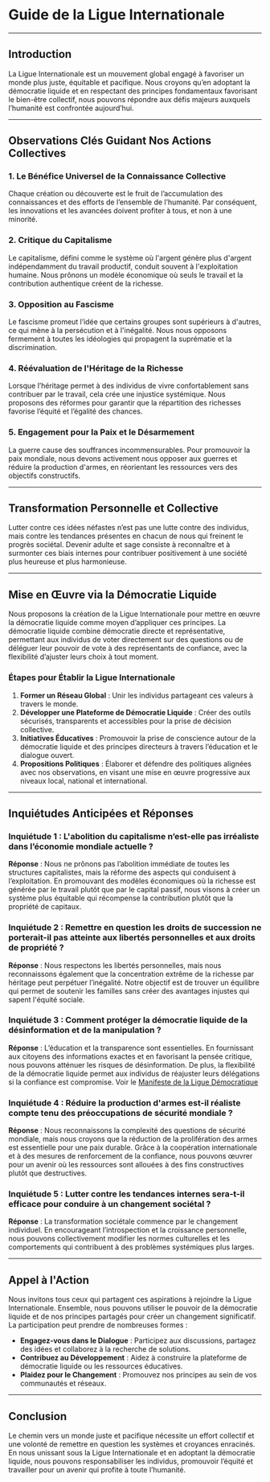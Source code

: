 # Guide de la Ligue Internationale

---

## Introduction

La Ligue Internationale est un mouvement global engagé à favoriser un monde plus juste, équitable et pacifique. Nous croyons qu’en adoptant la démocratie liquide et en respectant des principes fondamentaux favorisant le bien-être collectif, nous pouvons répondre aux défis majeurs auxquels l’humanité est confrontée aujourd’hui.

---

## Observations Clés Guidant Nos Actions Collectives

### 1. Le Bénéfice Universel de la Connaissance Collective

Chaque création ou découverte est le fruit de l’accumulation des connaissances et des efforts de l’ensemble de l’humanité. Par conséquent, les innovations et les avancées doivent profiter à tous, et non à une minorité.

### 2. Critique du Capitalisme

Le capitalisme, défini comme le système où l'argent génère plus d'argent indépendamment du travail productif, conduit souvent à l'exploitation humaine. Nous prônons un modèle économique où seuls le travail et la contribution authentique créent de la richesse.

### 3. Opposition au Fascisme

Le fascisme promeut l’idée que certains groupes sont supérieurs à d'autres, ce qui mène à la persécution et à l'inégalité. Nous nous opposons fermement à toutes les idéologies qui propagent la suprématie et la discrimination.

### 4. Réévaluation de l'Héritage de la Richesse

Lorsque l’héritage permet à des individus de vivre confortablement sans contribuer par le travail, cela crée une injustice systémique. Nous proposons des réformes pour garantir que la répartition des richesses favorise l’équité et l’égalité des chances.

### 5. Engagement pour la Paix et le Désarmement

La guerre cause des souffrances incommensurables. Pour promouvoir la paix mondiale, nous devons activement nous opposer aux guerres et réduire la production d'armes, en réorientant les ressources vers des objectifs constructifs.

---

## Transformation Personnelle et Collective

Lutter contre ces idées néfastes n’est pas une lutte contre des individus, mais contre les tendances présentes en chacun de nous qui freinent le progrès sociétal. Devenir adulte et sage consiste à reconnaître et à surmonter ces biais internes pour contribuer positivement à une société plus heureuse et plus harmonieuse.

---

## Mise en Œuvre via la Démocratie Liquide

Nous proposons la création de la Ligue Internationale pour mettre en œuvre la démocratie liquide comme moyen d’appliquer ces principes. La démocratie liquide combine démocratie directe et représentative, permettant aux individus de voter directement sur des questions ou de déléguer leur pouvoir de vote à des représentants de confiance, avec la flexibilité d’ajuster leurs choix à tout moment.

### Étapes pour Établir la Ligue Internationale

1. **Former un Réseau Global** : Unir les individus partageant ces valeurs à travers le monde.
2. **Développer une Plateforme de Démocratie Liquide** : Créer des outils sécurisés, transparents et accessibles pour la prise de décision collective.
3. **Initiatives Éducatives** : Promouvoir la prise de conscience autour de la démocratie liquide et des principes directeurs à travers l’éducation et le dialogue ouvert.
4. **Propositions Politiques** : Élaborer et défendre des politiques alignées avec nos observations, en visant une mise en œuvre progressive aux niveaux local, national et international.

---

## Inquiétudes Anticipées et Réponses

### Inquiétude 1 : **L'abolition du capitalisme n’est-elle pas irréaliste dans l’économie mondiale actuelle ?**

**Réponse** : Nous ne prônons pas l’abolition immédiate de toutes les structures capitalistes, mais la réforme des aspects qui conduisent à l’exploitation. En promouvant des modèles économiques où la richesse est générée par le travail plutôt que par le capital passif, nous visons à créer un système plus équitable qui récompense la contribution plutôt que la propriété de capitaux.

### Inquiétude 2 : **Remettre en question les droits de succession ne porterait-il pas atteinte aux libertés personnelles et aux droits de propriété ?**

**Réponse** : Nous respectons les libertés personnelles, mais nous reconnaissons également que la concentration extrême de la richesse par héritage peut perpétuer l’inégalité. Notre objectif est de trouver un équilibre qui permet de soutenir les familles sans créer des avantages injustes qui sapent l'équité sociale.

### Inquiétude 3 : **Comment protéger la démocratie liquide de la désinformation et de la manipulation ?**

**Réponse** : L’éducation et la transparence sont essentielles. En fournissant aux citoyens des informations exactes et en favorisant la pensée critique, nous pouvons atténuer les risques de désinformation. De plus, la flexibilité de la démocratie liquide permet aux individus de réajuster leurs délégations si la confiance est compromise. Voir le [Manifeste de la Ligue Démocratique](https://github.com/ligdem/ligdem/blob/main/manifest/fr_manifeste_ligue_democratique.md)

### Inquiétude 4 : **Réduire la production d'armes est-il réaliste compte tenu des préoccupations de sécurité mondiale ?**

**Réponse** : Nous reconnaissons la complexité des questions de sécurité mondiale, mais nous croyons que la réduction de la prolifération des armes est essentielle pour une paix durable. Grâce à la coopération internationale et à des mesures de renforcement de la confiance, nous pouvons œuvrer pour un avenir où les ressources sont allouées à des fins constructives plutôt que destructives.

### Inquiétude 5 : **Lutter contre les tendances internes sera-t-il efficace pour conduire à un changement sociétal ?**

**Réponse** : La transformation sociétale commence par le changement individuel. En encourageant l’introspection et la croissance personnelle, nous pouvons collectivement modifier les normes culturelles et les comportements qui contribuent à des problèmes systémiques plus larges.

---

## Appel à l'Action

Nous invitons tous ceux qui partagent ces aspirations à rejoindre la Ligue Internationale. Ensemble, nous pouvons utiliser le pouvoir de la démocratie liquide et de nos principes partagés pour créer un changement significatif. La participation peut prendre de nombreuses formes :

- **Engagez-vous dans le Dialogue** : Participez aux discussions, partagez des idées et collaborez à la recherche de solutions.
- **Contribuez au Développement** : Aidez à construire la plateforme de démocratie liquide ou les ressources éducatives.
- **Plaidez pour le Changement** : Promouvez nos principes au sein de vos communautés et réseaux.

---

## Conclusion

Le chemin vers un monde juste et pacifique nécessite un effort collectif et une volonté de remettre en question les systèmes et croyances enracinés. En nous unissant sous la Ligue Internationale et en adoptant la démocratie liquide, nous pouvons responsabiliser les individus, promouvoir l’équité et travailler pour un avenir qui profite à toute l’humanité.
